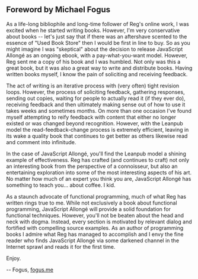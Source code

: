 ## Foreword by Michael Fogus

As a life-long bibliophile and long-time follower of Reg's online work, I was excited when he started writing books. However, I'm very conservative about books -- let's just say that if there was an aftershave scented to the essence of "Used Book Store" then I would be first in line to buy. So as you might imagine I was "skeptical" about the decision to release JavaScript Allongé as an ongoing ebook, with a pay-what-you-want model. However, Reg sent me a copy of his book and I was humbled. Not only was this a great book, but it was also a great way to write and distribute books. Having written books myself, I know the pain of soliciting and receiving feedback.

The act of writing is an iterative process with (very often) tight revision loops. However, the process of soliciting feedback, gathering responses, sending out copies, waiting for people to actually read it (if they ever do), receiving feedback and then ultimately making sense out of how to use it takes weeks and sometimes months. On more than one occasion I've found myself attempting to reify feedback with content that either no longer existed or was changed beyond recognition. However, with the Leanpub model the read-feedback-change process is extremely efficient, leaving in its wake a quality book that continues to get better as others likewise read and comment into infinitude.

In the case of JavaScript Allongé, you'll find the Leanpub model a shining example of effectiveness. Reg has crafted (and continues to craft) not only an interesting book from the perspective of a connoisseur, but also an entertaining exploration into some of the most interesting aspects of his art. No matter how much of an expert you think you are, JavaScript Allongé has something to teach you... about coffee. I kid.

As a staunch advocate of functional programming, much of what Reg has written rings true to me. While not exclusively a book about functional programming, JavaScript Allongé will provide a solid foundation for functional techniques. However, you'll not be beaten about the head and neck with dogma. Instead, every section is motivated by relevant dialog and fortified with compelling source examples. As an author of programming books I admire what Reg has managed to accomplish and I envy the fine reader who finds JavaScript Allongé via some darkened channel in the Internet sprawl and reads it for the first time.

Enjoy.

-- Fogus, [fogus.me](http://www.fogus.me)